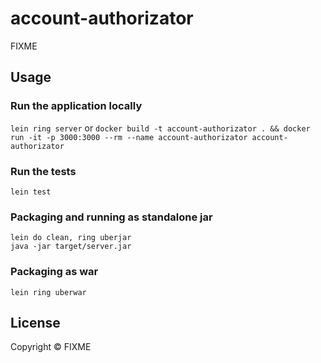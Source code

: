 # account-authorizator

FIXME

## Usage

### Run the application locally

`lein ring server` or
`docker build -t account-authorizator . && docker run -it -p 3000:3000 --rm --name account-authorizator account-authorizator`

### Run the tests

`lein test`

### Packaging and running as standalone jar

```
lein do clean, ring uberjar
java -jar target/server.jar
```

### Packaging as war

`lein ring uberwar`

## License

Copyright ©  FIXME
